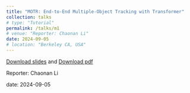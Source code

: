 ```yaml
---
title: "MOTR: End-to-End Multiple-Object Tracking with Transformer"
collection: talks
# type: "Tutorial"
permalink: /talks/m1
# venue: "Reporter: Chaonan Li"
date: 2024-09-05
# location: "Berkeley CA, USA"
---
```


[Download slides](https://Exeter26531.github.io/files/template.pptx) and [Download pdf](https://Exeter26531.github.io/files/slides1.pdf)

Reporter: Chaonan Li

date: 2024-09-05

